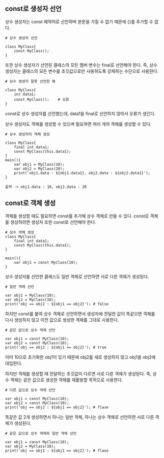 ## const로 생성자 선언
상수 생성자는 const 예약어로 선언하며 본문을 가질 수 없기 때문에 {}를 추가할 수 없다.
```
# 상수 생성자 선언

class MyClass{
    const MyClass();
}
```

또한 상수 생성자가 선언된 클래스의 모든 멤버 변수는 final로 선언해야 한다. 즉, 상수 생성자는 클래스의 모든 변수를 초깃값으로만 사용하도록 강제하는 수단으로 사용한다.
```
# 상수 생성자 잘못 선언한 예

class MyClass{
    int data1;
    const MyClass();    # 오류
}
```
const로 상수 생성자를 선언했는데, data1을 final로 선언하지 않아서 오류가 생긴다.  

상수 생성자도 객체를 생성할 수 있으며 필요하면 여러 개의 객체를 생성할 수 있다.
```
# 상수 생성자의 객체 생성

class MyClass{
    final int data1;
    const MyClass(this.data1);
}
main(){
    var obj1 = MyClass(10);
    var obj2 = MyClass(20);
    print('obj1.data : ${obj1.data1}, obj2.data : ${obj2.data1}');
}

출력 -> obj1.data : 10, obj2.data : 20
```

## const로 객체 생성
객체를 생성할 때도 필요하면 const를 추가해 상수 객체로 만들 수 있다. const로 객체를 생성하려면 생성자 또한 const로 선언해야 한다.
```
# 상수 객체 생성
class MyClass{
    final int data1;
    const MyClass(this.data1);
}

main(){
    var obj1 = const MyClass(10);
}
```

상수 생성자를 선언한 클래스도 일반 객체로 선언하면 서로 다른 객체가 생성된다.
```
# 일반 객체 선언

var obj1 = MyClass(10);
var obj2 = MyClass(10);
print('obj == obj2 : ${obj1 == obj2}'); # false
```

하지만 const를 붙여 상수 객체로 선언하면서 생성자에 전달한 값이 똑같으면 객체를 다시 생성하지 않고 이전 값으로 생성한 객체를 그대로 사용한다.
```
# 같은 값으로 상수 객체 선언

var obj1 = const MyClass(10);
var obj2 = const MyClass(10);
print('obj == obj2 : ${obj1 == obj2}'); # true
```
이미 10으로 초기화한 obj1이 있기 때문에 obj2를 새로 생성하지 않고 obj1을 obj2에 대입한다.  

하지만 객체를 생성할 때 전달하는 초깃값이 다르면 서로 다른 객체가 생성된다. 즉, 상수 객체는 같은 값으로 생성한 객체를 재활용할 목적으로 사용한다.
```
# 다른 값으로 상수 객체 선언

var obj1 = const MyClass(10);
var obj2 = const MyClass(10);
print('obj == obj2 : ${obj1 == obj2}'); # flase

```
똑같은 값 2개 생성하면서 하나는 일반 객체, 하나는 상수 객체로 선언하면 서로 다른 객체가 생성된다.
```
# 같은 값으로 상수 객체와 일반 객체 선언

var obj1 = const MyClass(10);
var obj2 = MyClass(10);
print('obj == obj2 : ${obj1 == obj2}'); # flase

```